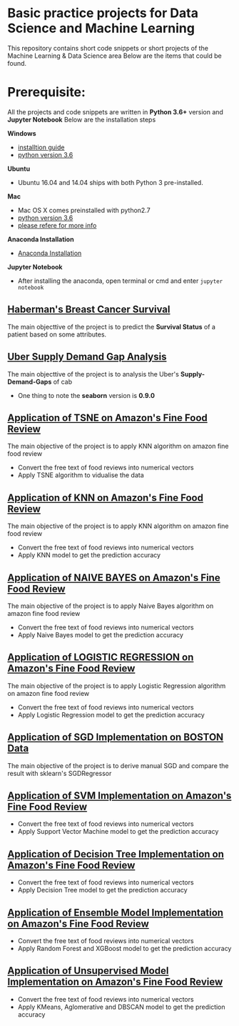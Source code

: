 # Basic practice projects for Data Science and Machine Learning
This repository contains short code snippets or short projects of the Machine Learning & Data Science area
Below are the items that could be found.

# Prerequisite:
All the projects and code snippets are written in **Python 3.6+** version and **Jupyter Notebook**
Below are the installation steps

**Windows**

* [installtion guide](https://www.howtogeek.com/197947/how-to-install-python-on-windows/)
* [python version 3.6](https://www.python.org/ftp/python/3.6.3/python-3.6.3rc1-amd64.exe)

**Ubuntu**

* Ubuntu 16.04  and 14.04 ships with both Python 3 pre-installed.

**Mac**

* Mac OS X comes preinstalled with python2.7
* [python version 3.6](https://www.python.org/downloads/mac-osx/)
* [please refere for more info](https://docs.python.org/3/using/mac.html)

**Anaconda Installation**

* [Anaconda Installation](https://docs.anaconda.com/anaconda/install/)

**Jupyter Notebook**

* After installing the anaconda, open terminal or cmd and enter `jupyter notebook`

## [Haberman's Breast Cancer Survival](https://github.com/ritun16/Machine_Learning_short_projecct/tree/master/Haberman_Survey_Analysis)
The main objecttive of the project is to predict the **Survival Status** of a patient based on some attributes.

## [Uber Supply Demand Gap Analysis](https://github.com/ritun16/Machine_Learning_short_projecct/tree/master/Uber_Supply_Demand_Analysis)
The main objecttive of the project is to analysis the Uber's **Supply-Demand-Gaps** of cab
* One thing to note the **seaborn** version is **0.9.0**

## [Application of TSNE on Amazon's Fine Food Review](https://github.com/ritun16/Machine_Learning_short_projecct/tree/master/TSNE_on_amazon_food_review)
The main objective of the project is to apply KNN algorithm on amazon fine food review
* Convert the free text of food reviews into numerical vectors
* Apply TSNE algorithm to vidualise the data

## [Application of KNN on Amazon's Fine Food Review](https://github.com/ritun16/Machine_Learning_short_projecct/tree/master/KNN_on_amazon_food_review)
The main objective of the project is to apply KNN algorithm on amazon fine food review
* Convert the free text of food reviews into numerical vectors
* Apply KNN model to get the prediction accuracy

## [Application of NAIVE BAYES on Amazon's Fine Food Review](https://github.com/ritun16/Machine_Learning_short_projecct/tree/master/Naive_Bayes_on_Amazon_Food_Review)
The main objective of the project is to apply Naive Bayes algorithm on amazon fine food review
* Convert the free text of food reviews into numerical vectors
* Apply Naive Bayes model to get the prediction accuracy

## [Application of LOGISTIC REGRESSION on Amazon's Fine Food Review](https://github.com/ritun16/Machine_Learning_short_projecct/tree/master/Logistic_Regression_on_Amazon_Food_Review)
The main objective of the project is to apply Logistic Regression algorithm on amazon fine food review
* Convert the free text of food reviews into numerical vectors
* Apply Logistic Regression model to get the prediction accuracy

## [Application of SGD Implementation on BOSTON Data](https://github.com/ritun16/Machine_Learning_short_projecct/tree/master/SGD_Implementation)
The main objective of the project is to derive manual SGD and compare the result with sklearn's SGDRegressor

## [Application of SVM Implementation on Amazon's Fine Food Review](https://github.com/ritun16/Machine_Learning_short_projecct/tree/master/SVM_on_Amazon_Fine_Food_Review)
* Convert the free text of food reviews into numerical vectors
* Apply Support Vector Machine model to get the prediction accuracy

## [Application of Decision Tree Implementation on Amazon's Fine Food Review](https://github.com/ritun16/Machine_Learning_short_projecct/tree/master/Decision_Tree_on_Amazon_Fine_food_Review)
* Convert the free text of food reviews into numerical vectors
* Apply Decision Tree model to get the prediction accuracy

## [Application of Ensemble Model Implementation on Amazon's Fine Food Review](https://github.com/ritun16/Machine_Learning_short_projecct/tree/master/Ensemble_Model_on_Amazon_Fine_Food_Review)
* Convert the free text of food reviews into numerical vectors
* Apply Random Forest and XGBoost model to get the prediction accuracy

## [Application of Unsupervised Model Implementation on Amazon's Fine Food Review](https://github.com/ritun16/Machine_Learning_short_projecct/tree/master/Unsupervised_Model_on_Amazon_Fine_food_Review)
* Convert the free text of food reviews into numerical vectors
* Apply KMeans, Aglomerative and DBSCAN model to get the prediction accuracy

